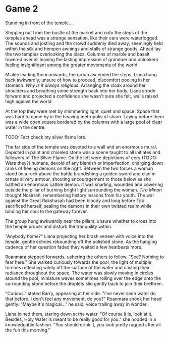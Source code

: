 # Game 2

Standing in front of the temple....

Stepping out from the bustle of the market and onto the steps of the temples ahead was a strange sensation, like their ears were waterlogged. The sounds and jostling and the crowd suddenly died away, seemingly held within the silk and hempen awnings and stalls of strange goods. Ahead lay the two temples overlooking the plaza. Columns of marble and basalt towered over all leaving the lasting impression of granduer and onlookers feeling insignificant among the greater movements of the world.

Mialee leading them onwards, the group ascended the steps. Liana hung back awkwardly, unsure of how to proceed, discomfort pooling in her stomach. _Why is it always religious._ Arranging the cloak around her shoulders and breathing some strength back into her body, Liana strode forward and projected a confidence she wasn't sure she felt, walls raised high against the world.

At the top they were met by shimmering light, quiet and space. Space that was hard to come by in the heaving metropolis of sharn. Laying before them was a wide open square bordered by the columns with a large pool of clear water in the centre.

TODO: Fact check my silver flame lore.

The far side of the temple was devoted to a wall and an enormous mural. Depicted in paint and chiseled stone was a scene taught to all initiates and followers of The Silver Flame. On the left were depictions of eery (TODO: Were they?) humans, devoid of any blemish or imperfection, charging down ranks of fleeing demons on the right. Between the two forces a woman stood on a rock above the battle brandishing a golden sword and clad in ornate silvery armour, shouting encouragement to those below as she battled an enormous catlike demon. It was snarling, wounded and cowering outside the pillar of burning bright light surrounding the woman. _Tira Minon_ thought Nosirrah, remembering history lessons from his youth. The war against the Great Rakshasah had been bloody and long before Tira sacrificed herself, sealing the demons in their own twisted realm while binding her soul to the gateway forever.

The group hung awkwardly near the pillars, unsure whether to cross into the temple proper and disturb the tranquility within.

"Anybody home?" Liana projecting her brash veneer with voice into the temple,  gentle echoes rebounding off the polished stone. As the hanging cadence of her question faded they waited a few heatbeats more.

Roanmara stepped forwards, ushering the others to follow. "See? Nothing to fear here." She walked curiously towards the pool, the light of multiple torches reflecting wildly off the surface of the water and casting their radiance throughout the space. The water was slowly moving in circles around the pool, miniature waves sometimes rolling over the edge onto the surrounding stone before the droplets slid gently back to join their brethren.

"Curious." stated Barry, appearing at her side. "I've never seen water do that before. I don't feel any movement, do you?" Roanmara shook her head gently. "Maybe it's magical..." he said, voice trailing away in wonder. 

Liana joined them, staring down at the water. "Of course it is, look at it. Besides, Holy Water is meant to be really good for you." she nodded in a knowledgable fashion. "You should drink it, you look pretty ragged after all the fun this morning."
